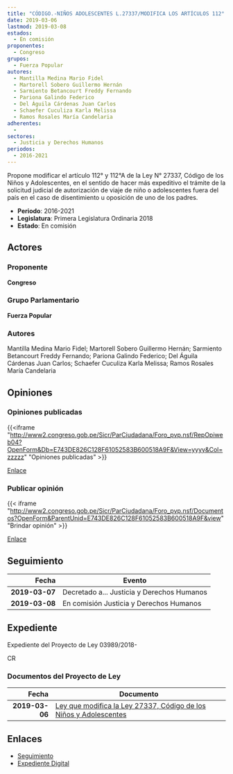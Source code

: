 ```yaml
---
title: "CÓDIGO.-NIÑOS ADOLESCENTES L.27337/MODIFICA LOS ARTÍCULOS 112° Y 112° A"
date: 2019-03-06
lastmod: 2019-03-08
estados: 
  - En comisión
proponentes: 
  - Congreso
grupos: 
  - Fuerza Popular
autores: 
  - Mantilla Medina Mario Fidel
  - Martorell Sobero Guillermo Hernán
  - Sarmiento Betancourt Freddy Fernando
  - Pariona Galindo Federico
  - Del Águila Cárdenas Juan Carlos
  - Schaefer Cuculiza Karla Melissa
  - Ramos Rosales María Candelaria
adherentes: 
  - 
sectores: 
  - Justicia y Derechos Humanos
periodos: 
  - 2016-2021
---
```


Propone modificar el artículo 112° y 112°A de la Ley N° 27337, Código de los Niños y Adolescentes, en el sentido de hacer más expeditivo el trámite de la solicitud judicial de autorización de viaje de niño o adolescentes fuera del país en el caso de disentimiento u oposición de uno de los padres.

- **Periodo**: 2016-2021
- **Legislatura**: Primera Legislatura Ordinaria 2018
- **Estado**: En comisión

## Actores

### Proponente

**Congreso**

### Grupo Parlamentario

**Fuerza Popular**

### Autores

Mantilla Medina Mario Fidel; Martorell Sobero Guillermo Hernán; Sarmiento Betancourt Freddy Fernando; Pariona Galindo Federico; Del Águila Cárdenas Juan Carlos; Schaefer Cuculiza Karla Melissa; Ramos Rosales María Candelaria


## Opiniones

### Opiniones publicadas

{{<iframe "http://www2.congreso.gob.pe/Sicr/ParCiudadana/Foro_pvp.nsf/RepOpiweb04?OpenForm&Db=E743DE826C128F61052583B600518A9F&View=yyyy&Col=zzzzz" "Opiniones publicadas" >}}

[Enlace](http://www2.congreso.gob.pe/Sicr/ParCiudadana/Foro_pvp.nsf/RepOpiweb04?OpenForm&Db=E743DE826C128F61052583B600518A9F&View=yyyy&Col=zzzzz)
### Publicar opinión

{{< iframe "http://www2.congreso.gob.pe/Sicr/ParCiudadana/Foro_pvp.nsf/Documentos?OpenForm&ParentUnid=E743DE826C128F61052583B600518A9F&view" "Brindar opinión" >}}

[Enlace](http://www2.congreso.gob.pe/Sicr/ParCiudadana/Foro_pvp.nsf/Documentos?OpenForm&ParentUnid=E743DE826C128F61052583B600518A9F&view)

## Seguimiento

| Fecha | Evento |
|------:|--------|
| **2019-03-07** | Decretado a... Justicia y Derechos Humanos|
| **2019-03-08** | En comisión Justicia y Derechos Humanos|


## Expediente

Expediente del Proyecto de Ley 03989/2018-

CR


### Documentos del Proyecto de Ley

| Fecha | Documento |
|------:|--------|
| **2019-03-06** | [Ley que modifica la Ley 27337, Código de los Niños y Adolescentes](http://www.leyes.congreso.gob.pe/Documentos/2016_2021/Proyectos_de_Ley_y_de_Resoluciones_Legislativas/PL0398920190306.pdf) |

## Enlaces 

- [Seguimiento](http://www2.congreso.gob.pe/Sicr/TraDocEstProc/CLProLey2016.nsf/f7fff46988ca05b1052578e100829cc7/11f5ab28f9b9b07d052583b5007ba887?OpenDocument)
- [Expediente Digital](http://www2.congreso.gob.pe/Sicr/TraDocEstProc/CLProLey2016.nsf/f7fff46988ca05b1052578e100829cc7/11f5ab28f9b9b07d052583b5007ba887?OpenDocument&Click=05257FB7005EB655.eb71d0cf91d8294e05256cdf006b5706/$Body/0.1C6C)
